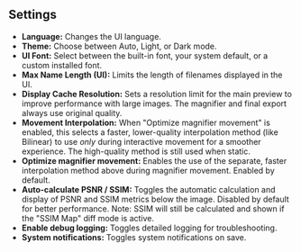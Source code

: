 ## Settings

- **Language:** Changes the UI language.
- **Theme:** Choose between Auto, Light, or Dark mode.
- **UI Font:** Select between the built-in font, your system default, or a custom installed font.
- **Max Name Length (UI):** Limits the length of filenames displayed in the UI.
- **Display Cache Resolution:** Sets a resolution limit for the main preview to improve performance with large images. The magnifier and final export always use original quality.
- **Movement Interpolation:** When "Optimize magnifier movement" is enabled, this selects a faster, lower-quality interpolation method (like Bilinear) to use *only* during interactive movement for a smoother experience. The high-quality method is still used when static.
- **Optimize magnifier movement:** Enables the use of the separate, faster interpolation method above during magnifier movement. Enabled by default.
- **Auto-calculate PSNR / SSIM:** Toggles the automatic calculation and display of PSNR and SSIM metrics below the image. Disabled by default for better performance. Note: SSIM will still be calculated and shown if the "SSIM Map" diff mode is active.
- **Enable debug logging:** Toggles detailed logging for troubleshooting.
- **System notifications:** Toggles system notifications on save.
